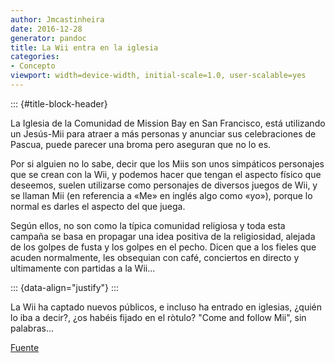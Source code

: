 ```yaml
---
author: Jmcastinheira
date: 2016-12-28
generator: pandoc
title: La Wii entra en la iglesia
categories:
- Concepto
viewport: width=device-width, initial-scale=1.0, user-scalable=yes
---
```


::: {#title-block-header}

La Iglesia de la Comunidad de Mission Bay en San Francisco, está
utilizando un Jesús-Mii para atraer a más personas y anunciar sus
celebraciones de Pascua, puede parecer una broma pero aseguran que no lo
es.

Por si alguien no lo sabe, decir que los Miis son unos simpáticos
personajes que se crean con la Wii, y podemos hacer que tengan el
aspecto físico que deseemos, suelen utilizarse como personajes de
diversos juegos de Wii, y se llaman Mii (en referencia a «Me» en inglés
algo como «yo»), porque lo normal es darles el aspecto del que juega.

Según ellos, no son como la típica comunidad religiosa y toda esta
campaña se basa en propagar una idea positiva de la religiosidad,
alejada de los golpes de fusta y los golpes en el pecho. Dicen que a los
fieles que acuden normalmente, les obsequian con café, conciertos en
directo y ultimamente con partidas a la Wii...

::: {data-align="justify"}
:::

La Wii ha captado nuevos públicos, e incluso ha entrado en iglesias,
¿quién lo iba a decir?, ¿os habéis fijado en el ròtulo? "Come and follow
Mii", sin palabras...

[Fuente](http://www.dswii.es/2008/03/24/la-wii-entra-en-la-iglesia/ "Fuente")
